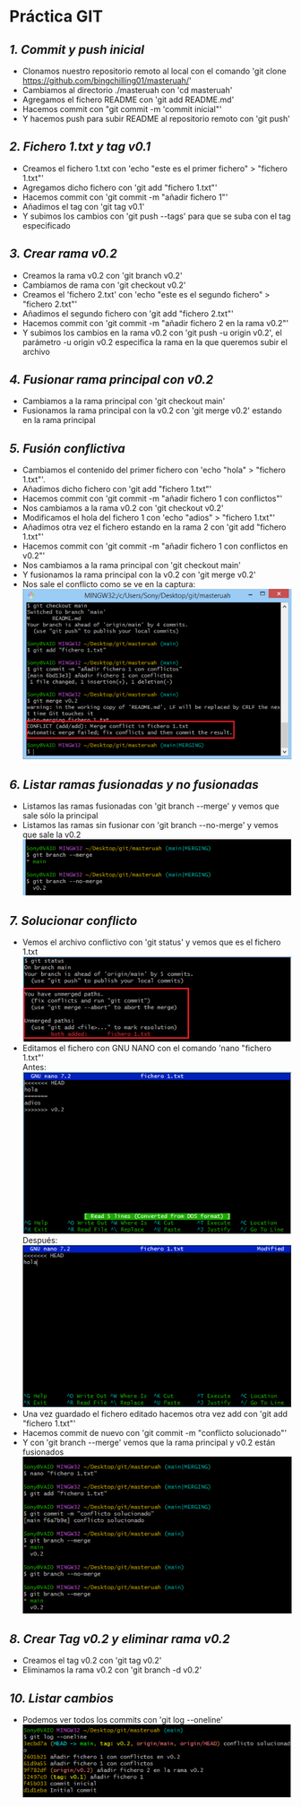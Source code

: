 # Práctica GIT
## _1. Commit y push inicial_
- Clonamos nuestro repositorio remoto al local con el comando 'git clone https://github.com/bingchilling01/masteruah/'
- Cambiamos al directorio ./masteruah con 'cd masteruah'
- Agregamos el fichero README con 'git add README.md'
- Hacemos commit con "git commit -m 'commit inicial"'
- Y hacemos push para subir README al repositorio remoto con 'git push'
## _2. Fichero 1.txt y tag v0.1_
- Creamos el fichero 1.txt con 'echo "este es el primer fichero" > "fichero 1.txt"'
- Agregamos dicho fichero con 'git add "fichero 1.txt"' 
- Hacemos commit con 'git commit -m "añadir fichero 1"'
- Añadimos el tag con 'git tag v0.1'
- Y subimos los cambios con 'git push --tags' para que se suba con el tag especificado
## _3. Crear rama v0.2_
- Creamos la rama v0.2 con 'git branch v0.2'
- Cambiamos de rama con 'git checkout v0.2' 
- Creamos el 'fichero 2.txt' con 'echo "este es el segundo fichero" > "fichero 2.txt"'
- Añadimos el segundo fichero con 'git add "fichero 2.txt"'
- Hacemos commit con 'git commit -m "añadir fichero 2 en la rama v0.2"'
- Y subimos los cambios en la rama v0.2 con 'git push -u origin v0.2', el parámetro -u origin v0.2 especifica la rama en la que queremos subir el archivo
## _4. Fusionar rama principal con v0.2_
- Cambiamos a la rama principal con 'git checkout main'
- Fusionamos la rama principal con la v0.2 con 'git merge v0.2' estando en la rama principal
## _5. Fusión conflictiva_
- Cambiamos el contenido del primer fichero con 'echo "hola" > "fichero 1.txt"'.
- Añadimos dicho fichero con 'git add "fichero 1.txt"'
- Hacemos commit con 'git commit -m "añadir fichero 1 con conflictos"'
- Nos cambiamos a la rama v0.2 con 'git checkout v0.2'
- Modificamos el hola del fichero 1 con 'echo "adios" > "fichero 1.txt"'
- Añadimos otra vez el fichero estando en la rama 2 con 'git add "fichero 1.txt"'
- Hacemos commit con 'git commit -m "añadir fichero 1 con conflictos en v0.2"'
- Nos cambiamos a la rama principal con 'git checkout main'
- Y fusionamos la rama principal con la v0.2 con 'git merge v0.2'
- Nos sale el conflicto como se ve en la captura:
![CONFLICTO](https://github.com/bingchilling01/masteruah/blob/main/capturas/1conflicto.png "CONFLICTO")
## _6. Listar ramas fusionadas y no fusionadas_
- Listamos las ramas fusionadas con 'git branch --merge' y vemos que sale sólo la principal
- Listamos las ramas sin fusionar con 'git branch --no-merge' y vemos que sale la v0.2
![Lista_fusiones](https://github.com/bingchilling01/masteruah/blob/main/capturas/2listado.png "Listado_fusiones")
## _7. Solucionar conflicto_
- Vemos el archivo conflictivo con 'git status' y vemos que es el fichero 1.txt
![fichero conflictivo](https://github.com/bingchilling01/masteruah/blob/main/capturas/3fichconf.png "git status")
- Editamos el fichero con GNU NANO con el comando 'nano "fichero 1.txt"' <br />
Antes: 
![Before](https://github.com/bingchilling01/masteruah/blob/main/capturas/4nano.png "Antes")
Después: 
![After](https://github.com/bingchilling01/masteruah/blob/main/capturas/5nano.png "Después")
- Una vez guardado el fichero editado hacemos otra vez add con 'git add "fichero 1.txt"'
- Hacemos commit de nuevo con 'git commit -m "conflicto solucionado"'
- Y con 'git branch --merge' vemos que la rama principal y v0.2 están fusionados
![Troubleshoot](https://github.com/bingchilling01/masteruah/blob/main/capturas/6conflictosolucionado.png "Solucionado")
## _8. Crear Tag v0.2 y eliminar rama v0.2_
- Creamos el tag v0.2 con 'git tag v0.2'
- Eliminamos la rama v0.2 con 'git branch -d v0.2'
## _10. Listar cambios_
- Podemos ver todos los commits con 'git log --oneline'
![Log](https://github.com/bingchilling01/masteruah/blob/main/capturas/7log.png "Log")

